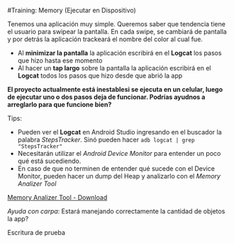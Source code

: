 #Training:  Memory (Ejecutar en Dispositivo)

Tenemos una aplicación muy simple. Queremos saber que tendencia tiene el usuario para swipear la pantalla.
En cada swipe, se cambiará de pantalla y por detrás la aplicación trackeará el nombre del color al cual fue. 
- Al **minimizar la pantalla**  la aplicación escribirá en el **Logcat** los pasos que hizo hasta ese momento
- Al hacer un **tap largo** sobre la pantalla la aplicación escribirá en el **Logcat** todos los pasos que hizo desde que abrió la app

**El proyecto actualmente está inestablesi se ejecuta en un celular, luego de ejecutar uno o dos pasos deja de funcionar. Podrías ayudnos  a arreglarlo para que funcione bien?**

Tips:
- Pueden ver el **Logcat** en Android Studio ingresando en el buscador la palabra *StepsTracker*. Sinó pueden hacer `adb logcat | grep "StepsTracker"`
- Necesitarán utilizar el *Android Device Monitor* para entender un poco qué está sucediendo.
- En caso de que no terminen de entender qué sucede con el Device Monitor, pueden hacer un dump del Heap y analizarlo con el *Memory Analizer Tool*

[Memory Analizer Tool - Download](http://www.eclipse.org/downloads/download.php?file=/mat/1.4/rcp/MemoryAnalyzer-1.4.0.20140604-macosx.cocoa.x86_64.zip)

*Ayuda con carpa*:
Estará manejando correctamente la cantidad de objetos la app?

Escritura de prueba
